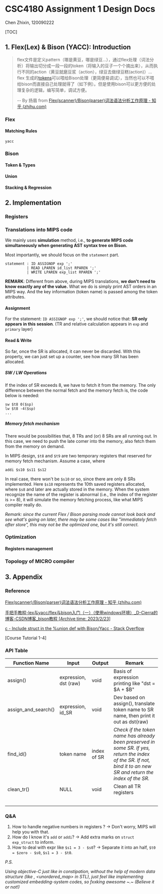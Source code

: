 # CSC4180 Assignment 1 Design Docs

Chen Zhixin, 120090222

[TOC]

## 1. Flex(Lex) & Bison (YACC): Introduction

> flex文件是定义pattern（哪是黄豆，哪是绿豆...），通过flex处理（词法分析）将输出切分成一段一段的token（将输入的豆子一个个摘出来），从而执行不同的action（黄豆就磨豆浆（action），绿豆去做绿豆糕(action)）...
> flex 生成的[tokens](https://www.zhihu.com/search?q=tokens&search_source=Entity&hybrid_search_source=Entity&hybrid_search_extra={"sourceType"%3A"article"%2C"sourceId"%3A"120812270"})可以喂给Bison处理（更简便易调试），当然也可以不喂给bison而直接自己处理就得了（如下例）。但是使用bison可以更方便的处理复杂的逻辑，编写简单，调试方便。
>
> -- By 扬眉 from [Flex(scanner)/Bison(parser)词法语法分析工作原理 - 知乎 (zhihu.com)](https://zhuanlan.zhihu.com/p/120812270)



### Flex

#### Matching Rules

```
yacc
```



### Bison

#### Token & Types

#### Union

#### Stacking & Regression



## 2. Implementation



### Registers



### Translations into MIPS code

We mainly uses **simulation** method, i.e., **to generate MIPS code simultaneously when generating AST syntax tree on Bison.**

Most importantly, we should focus on the `statement` part.

```
statement : ID ASSIGNOP exp ';'
          | READ LPAREN id_list RPAREN ';' 
          | WRITE LPAREN exp_list RPAREN ';' 
```

**REMARK**: Different from above, during MIPS translations, **we don't need to know exactly any of the value.** What we do is simply print AST orders in an MIPS way. And the key information (token name) is passed among the token attributes.

#### Assignment

For the statement: `ID ASSIGNOP exp ';'`, we should notice that: **SR only appears in this session**. (TR and relative calculation appears in `exp` and `primary` layer)

#### Read & Write

So far, once the SR is allocated, it can never be discarded. With this property, we can just set up a counter, see how many SR has been allocated.

##### SW / LW Operations

If the index of SR exceeds 8, we have to fetch it from the memory. The only difference between the normal fetch and the memory fetch is, the code below is needed:

```assembly
sw $t8 0($sp)
lw $t8 -4($sp)
...
```

##### Memory fetch mechanism

There would be possibilities that, 8 TRs and (or) 8 SRs are all running out. In this case, we need to push the late comer into the memory, also fetch them from the memory on demand. 

In MIPS design, `$t8` and `$t9` are two temporary registers that reserved for memory fetch mechanism. Assume a case, where 

```assembly
addi $s10 $s11 $s12
```

In real case, there won't be `$s10` or so, since there are only 8 SRs implemented. Here `$s10` represents the 10th saved registers allocated, where `$s8` and later are actually stored in the memory. When the system recognize the name of the register is abnormal (i.e., the index of the register is >= 8), it will simulate the memory fetching process, like what MIPS compiler really do.

*Remark: since the current Flex / Bison parsing mode cannot look back and see what's going on later, there may be some cases like "immediately fetch after store", this may not be the optimized one, but it's still correct.* 

### Optimization

#### Registers management



### Topology of MICRO compiler



## 3. Appendix

### Reference

[Flex(scanner)/Bison(parser)词法语法分析工作原理 - 知乎 (zhihu.com)](https://zhuanlan.zhihu.com/p/120812270)

[手把手教程-lex与yacc/flex与bison入门（一）（使用windows环境）_D-Cierra的博客-CSDN博客_bison教程 [Archive time: 2023/2/23]](https://blog.csdn.net/weixin_44007632/article/details/108666375)

[c - Include struct in the %union def with Bison/Yacc - Stack Overflow](https://stackoverflow.com/questions/1430390/include-struct-in-the-union-def-with-bison-yacc)

[Course Tutorial 1-4]



### API Table

| Function Name       | Input                 | Output      | Remark                                                       |
| ------------------- | --------------------- | ----------- | ------------------------------------------------------------ |
| assign()            | expression, dst (raw) | void        | Basis of expression printing like "dst = $A + $B"            |
| assign_and_search() | expression, id_SR     | void        | Dev based on assign(), translate token name to SR name, then print it out as dst(raw) |
| find_id()           | token name            | index of SR | *Check if the token name has already been preserved in some SR. If yes, return the index of the SR. If not, bind it to an new SR and return the index of the SR.* |
| clean_tr()          | NULL                  | void        | Clean all TR registers                                       |
|                     |                       |             |                                                              |
|                     |                       |             |                                                              |
|                     |                       |             |                                                              |
|                     |                       |             |                                                              |
|                     |                       |             |                                                              |



### Q&A

1. How to handle negative numbers in registers ?  -> Don't worry, MIPS will help you with that.
2. How do I know it's `add` or `addi`? -> Add extra marks on `struct exp_struct` to inform. 
3. How to deal with expr like `$s1 = 3 - $s0`? -> Separate it into an half, `$t0 = $zero - $s0`, `$s1 = 3 - $t0`. 



*P.S.*

*Using objective-C just like in constipation, without the help of modern data structure (like <vector>, <unordered_map> in STL), just feel like implementing customized embedding-system codes, so fxxking awesome ~.~ (Believe it or not!)*